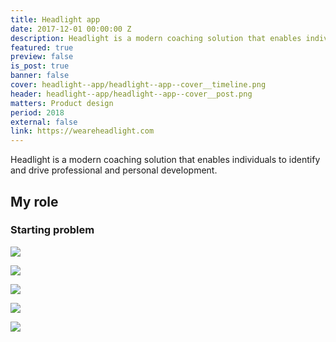 ```yaml
---
title: Headlight app
date: 2017-12-01 00:00:00 Z
description: Headlight is a modern coaching solution that enables individuals to identify and drive professional and personal development.
featured: true
preview: false
is_post: true
banner: false
cover: headlight--app/headlight--app--cover__timeline.png
header: headlight--app/headlight--app--cover__post.png
matters: Product design
period: 2018
external: false
link: https://weareheadlight.com
---
```

Headlight is a modern coaching solution that enables individuals to identify and drive professional and personal development.
## My role
### Starting problem

![](../../assets/images/posts/headlight--app/headlight--app--content--0.png)

![](../../assets/images/posts/headlight--app/headlight--app--content--1.png)

![](../../assets/images/posts/headlight--app/headlight--app--content--2.png)

![](../../assets/images/posts/headlight--app/headlight--app--content--3.png)

![](../../assets/images/posts/headlight--app/headlight--app--content--4.png)
